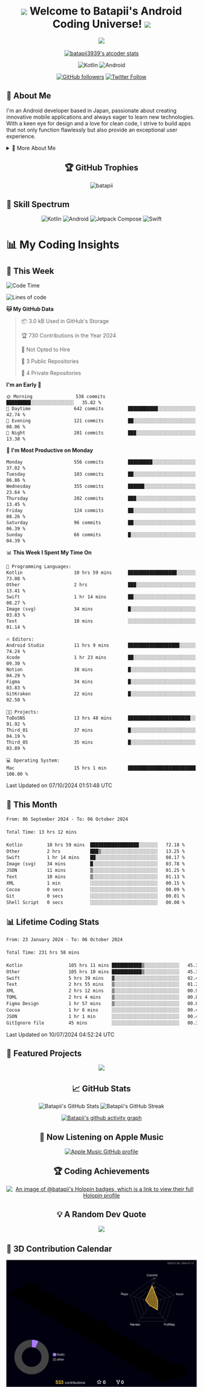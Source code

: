 <h1 align="center">
  <img src="https://media.giphy.com/media/hvRJCLFzcasrR4ia7z/giphy.gif" width="28">
  Welcome to Batapii's Android Coding Universe!
  <img src="https://media.giphy.com/media/hvRJCLFzcasrR4ia7z/giphy.gif" width="28">
</h1>

<p align="center">
  <img src="https://readme-typing-svg.herokuapp.com/?lines=Android+Developer+in+Japan;Always%20learning%20new%20things&font=Fira%20Code&center=true&width=440&height=45&color=f75c7e&vCenter=true&size=22">
</p>

<div align="center">

[![batapii3939's atcoder stats](https://atcoder-readme-stats.vercel.app/stats/batapii3939?theme=dark&show_history=5&width=450)](https://github.com/iwbc-mzk/atcoder-readme-stats)

![Kotlin](https://img.shields.io/badge/Kotlin-★☆☆☆☆☆☆☆☆☆-brightgreen)
![Android](https://img.shields.io/badge/Android-★☆☆☆☆☆☆☆☆☆-brightgreen)

  
[![GitHub followers](https://img.shields.io/github/followers/batapii?style=social)](https://github.com/batapii)
[![Twitter Follow](https://img.shields.io/twitter/follow/batapii?style=social)](https://twitter.com/batapii3939)

</div>

## 🚀 About Me
I'm an Android developer based in Japan, passionate about creating innovative mobile applications and always eager to learn new technologies. With a keen eye for design and a love for clean code, I strive to build apps that not only function flawlessly but also provide an exceptional user experience.

<details>
<summary>🌟 More About Me</summary>

- 🔭 I'm currently working on revolutionizing mobile productivity apps
- 🌱 I'm currently learning Kotlin Multiplatform and Jetpack Compose
- 👯 I'm looking to collaborate on open-source Android projects

</details>

<h2 align="center">🏆 GitHub Trophies</h2>
<p align="center">
  <img src="https://github-profile-trophy.vercel.app/?username=batapii&theme=nord&column=7&no-frame=true&no-bg=true&rank=SECRET,SSS,SS,S,AAA,AA,A,B,C,?" alt="batapii" />
</p>

## 🌈 Skill Spectrum

<div align="center">

![Kotlin](https://img.shields.io/badge/Kotlin-0095D5?style=for-the-badge&logo=kotlin&logoColor=white)
![Android](https://img.shields.io/badge/Android-3DDC84?style=for-the-badge&logo=android&logoColor=white)
![Jetpack Compose](https://img.shields.io/badge/Jetpack%20Compose-4285F4?style=for-the-badge&logo=jetpackcompose&logoColor=white)
![Swift](https://img.shields.io/badge/Swift-FA7343?style=for-the-badge&logo=swift&logoColor=white)

</div>


# 📊 My Coding Insights

## 📅 This Week
<!--START_SECTION:waka-week-->
![Code Time](http://img.shields.io/badge/Code%20Time-231%20hrs%2058%20mins-blue)

![Lines of code](https://img.shields.io/badge/From%20Hello%20World%20I%27ve%20Written-96.8%20thousand%20lines%20of%20code-blue)

**🐱 My GitHub Data** 

> 📦 3.0 kB Used in GitHub's Storage 
 > 
> 🏆 730 Contributions in the Year 2024
 > 
> 🚫 Not Opted to Hire
 > 
> 📜 3 Public Repositories 
 > 
> 🔑 4 Private Repositories 
 > 
**I'm an Early 🐤** 

```text
🌞 Morning                538 commits         █████████░░░░░░░░░░░░░░░░   35.82 % 
🌆 Daytime                642 commits         ███████████░░░░░░░░░░░░░░   42.74 % 
🌃 Evening                121 commits         ██░░░░░░░░░░░░░░░░░░░░░░░   08.06 % 
🌙 Night                  201 commits         ███░░░░░░░░░░░░░░░░░░░░░░   13.38 % 
```
📅 **I'm Most Productive on Monday** 

```text
Monday                   556 commits         █████████░░░░░░░░░░░░░░░░   37.02 % 
Tuesday                  103 commits         ██░░░░░░░░░░░░░░░░░░░░░░░   06.86 % 
Wednesday                355 commits         ██████░░░░░░░░░░░░░░░░░░░   23.64 % 
Thursday                 202 commits         ███░░░░░░░░░░░░░░░░░░░░░░   13.45 % 
Friday                   124 commits         ██░░░░░░░░░░░░░░░░░░░░░░░   08.26 % 
Saturday                 96 commits          ██░░░░░░░░░░░░░░░░░░░░░░░   06.39 % 
Sunday                   66 commits          █░░░░░░░░░░░░░░░░░░░░░░░░   04.39 % 
```


📊 **This Week I Spent My Time On** 

```text
💬 Programming Languages: 
Kotlin                   10 hrs 59 mins      ██████████████████░░░░░░░   73.08 % 
Other                    2 hrs               ███░░░░░░░░░░░░░░░░░░░░░░   13.41 % 
Swift                    1 hr 14 mins        ██░░░░░░░░░░░░░░░░░░░░░░░   08.27 % 
Image (svg)              34 mins             █░░░░░░░░░░░░░░░░░░░░░░░░   03.83 % 
Text                     10 mins             ░░░░░░░░░░░░░░░░░░░░░░░░░   01.14 % 

🔥 Editors: 
Android Studio           11 hrs 9 mins       ███████████████████░░░░░░   74.24 % 
Xcode                    1 hr 23 mins        ██░░░░░░░░░░░░░░░░░░░░░░░   09.30 % 
Notion                   38 mins             █░░░░░░░░░░░░░░░░░░░░░░░░   04.29 % 
Figma                    34 mins             █░░░░░░░░░░░░░░░░░░░░░░░░   03.83 % 
GitKraken                22 mins             █░░░░░░░░░░░░░░░░░░░░░░░░   02.50 % 

🐱‍💻 Projects: 
ToDoSNS                  13 hrs 48 mins      ███████████████████████░░   91.92 % 
Third_01                 37 mins             █░░░░░░░░░░░░░░░░░░░░░░░░   04.19 % 
Third_05                 35 mins             █░░░░░░░░░░░░░░░░░░░░░░░░   03.89 % 

💻 Operating System: 
Mac                      15 hrs 1 min        █████████████████████████   100.00 % 
```


 Last Updated on 07/10/2024 01:51:48 UTC
<!--END_SECTION:waka-week-->

## 📅 This Month
<!--START_SECTION:wakamonth-->

```txt
From: 06 September 2024 - To: 06 October 2024

Total Time: 13 hrs 12 mins

Kotlin         10 hrs 59 mins  ██████████████████░░░░░░░   72.18 %
Other          2 hrs           ███▒░░░░░░░░░░░░░░░░░░░░░   13.25 %
Swift          1 hr 14 mins    ██░░░░░░░░░░░░░░░░░░░░░░░   08.17 %
Image (svg)    34 mins         █░░░░░░░░░░░░░░░░░░░░░░░░   03.78 %
JSON           11 mins         ▒░░░░░░░░░░░░░░░░░░░░░░░░   01.25 %
Text           10 mins         ▒░░░░░░░░░░░░░░░░░░░░░░░░   01.13 %
XML            1 min           ░░░░░░░░░░░░░░░░░░░░░░░░░   00.15 %
Cocoa          0 secs          ░░░░░░░░░░░░░░░░░░░░░░░░░   00.09 %
Git            0 secs          ░░░░░░░░░░░░░░░░░░░░░░░░░   00.01 %
Shell Script   0 secs          ░░░░░░░░░░░░░░░░░░░░░░░░░   00.00 %
```

<!--END_SECTION:wakamonth-->

## 📊 Lifetime Coding Stats

<!--START_SECTION:wakaalltime-->

```txt
From: 23 January 2024 - To: 06 October 2024

Total Time: 231 hrs 58 mins

Kotlin                 105 hrs 11 mins ███████████▒░░░░░░░░░░░░░   45.35 %
Other                  105 hrs 10 mins ███████████▒░░░░░░░░░░░░░   45.34 %
Swift                  5 hrs 39 mins   ▓░░░░░░░░░░░░░░░░░░░░░░░░   02.44 %
Text                   2 hrs 55 mins   ▒░░░░░░░░░░░░░░░░░░░░░░░░   01.26 %
XML                    2 hrs 12 mins   ▒░░░░░░░░░░░░░░░░░░░░░░░░   00.95 %
TOML                   2 hrs 4 mins    ▒░░░░░░░░░░░░░░░░░░░░░░░░   00.89 %
Figma Design           1 hr 57 mins    ▒░░░░░░░░░░░░░░░░░░░░░░░░   00.84 %
Cocoa                  1 hr 6 mins     ░░░░░░░░░░░░░░░░░░░░░░░░░   00.48 %
JSON                   1 hr 1 min      ░░░░░░░░░░░░░░░░░░░░░░░░░   00.44 %
GitIgnore file         45 mins         ░░░░░░░░░░░░░░░░░░░░░░░░░   00.32 %
```

<!--END_SECTION:wakaalltime-->

Last Updated on 10/07/2024 04:52:24 UTC

## 🌟 Featured Projects

<div align="center">
  <a href="https://github.com/batapii/ToDoSNS">
    <img src="https://github-readme-stats.vercel.app/api/pin/?username=batapii&repo=ToDoSNS&theme=radical" />
  </a>

## 📈 GitHub Stats

<div align="center">
  <img src="https://github-readme-stats.vercel.app/api?username=batapii&show_icons=true&theme=radical" alt="Batapii's GitHub Stats" />
  <img src="https://github-readme-streak-stats.herokuapp.com/?user=batapii&theme=radical" alt="Batapii's GitHub Streak" />
  
[![Batapii's github activity graph](https://github-readme-activity-graph.vercel.app/graph?username=batapii&theme=react-dark)](https://github.com/ashutosh00710/github-readme-activity-graph)
</div>

## 🎵 Now Listening on Apple Music

<div align="center">
  
[![Apple Music GitHub profile](https://music-profile.rayriffy.com/theme/dark.svg?uid=001005.6598667d2ffd4a10a4f429edd0ba24c4.1156)](https://github.com/rayriffy/apple-music-github-profile)

</div>


## 🏆 Coding Achievements

<div align="center">

[![An image of @batapii's Holopin badges, which is a link to view their full Holopin profile](https://holopin.me/batapii)](https://holopin.io/@batapii)

</div>

## 💡 A Random Dev Quote

<div align="center">

![](https://quotes-github-readme.vercel.app/api?type=horizontal&theme=radical)

</div>

</div>

## 🚀 3D Contribution Calendar

<div align="center">
  
![](./profile-3d-contrib/profile-night-rainbow.svg)

</div>
